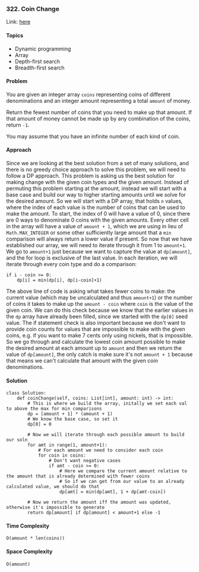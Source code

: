 ### 322. Coin Change

Link: [here](https://leetcode.com/problems/coin-change/description/)

#### Topics
- Dynamic programming
- Array
- Depth-first search
- Breadth-first search

#### Problem
You are given an integer array `coins` representing coins of different denominations and an integer amount representing a total `amount` of money.

Return the fewest number of coins that you need to make up that amount. If that amount of money cannot be made up by any combination of the coins, return `-1`.

You may assume that you have an infinite number of each kind of coin.

#### Approach
Since we are looking at the best solution from a set of many solutions, and there is no greedy choice approach to solve this problem, we will need to follow a DP approach. This problem is asking us the best solution for making change with the given coin types and the given amount. 
Instead of permuting this problem starting at the amount, instead we will start with a base case and build our way to higher starting amounts until we solve for the desired amount. So we will start with a DP array, that holds `n` values, where the index of each value is the number of coins that can be used to make the amount. 
To start, the index of 0 will have a value of 0, since there are 0 ways to denominate 0 coins with the given amounts. Every other cell in the array will have a value of `amount + 1`, which we are using in lieu of `Math.MAX_INTEGER` or some other sufficiently large amount that a `min` comparison will always return a lower value if present. 
So now that we have established our array, we will need to iterate through it from 1 to `amount+1`. We go to `amount+1` just because we want to capture the value at `dp[amount]`, and the for loop is exclusive of the last value.
In each iteration, we will iterate through every coin type and do a comparison:
```
if i - coin >= 0:
    dp[i] = min(dp[i], dp[i-coin]+1)
```
The above line of code is asking what takes fewer coins to make: the current value (which may be uncalculated and thus `amount+1`) or the number of coins it takes to make up the `amount - coin` where `coin` is the value of the given coin. We can do this check because we know that the earlier values in the `dp` array have already been filled, since we started with the `dp[0]` seed value. The if statement check is also important because we don't want to provide coin counts for values that are impossible to make with the given coins, e.g. if you want to make 7 cents only using nickels, that is impossible. So we go through and calculate the lowest coin amount possible to make the desired amount at each amount up to `amount` and then we return the value of `dp[amount]`, the only catch is make sure it's not `amount + 1` because that means we can't calculate that amount with the given coin denominations.
#### Solution
```
class Solution:
    def coinChange(self, coins: List[int], amount: int) -> int:
        # This is where we build the array, initally we set each val to above the max for min comparisons
        dp = [amount + 1] * (amount + 1)
        # We know the base case, so set it
        dp[0] = 0

        # Now we will iterate through each possible amount to build our soln
        for amt in range(1, amount+1):
            # For each amount we need to consider each coin
            for coin in coins:
                # Don't want negative cases
                if amt - coin >= 0:
                    # Here we compare the current amount relative to the amount that is already determined with fewer coins
                    # So if we can get from our value to an already calculated value, we should do that
                    dp[amt] = min(dp[amt], 1 + dp[amt-coin])

        # Now we return the amount iff the amount was updated, otherwise it's impossible to generate
        return dp[amount] if dp[amount] < amount+1 else -1
```

#### Time Complexity
`O(amount * len(coins))`

#### Space Complexity
`O(amount)`
